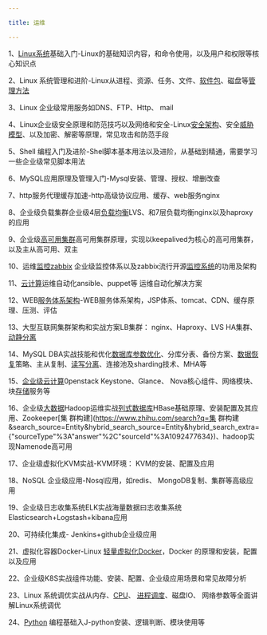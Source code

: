 ```yaml
---

title: 运维

---
```




1、[Linux](https://link.zhihu.com/?target=http%3A//www.elecfans.com/tags/linux/)[系统](https://www.zhihu.com/search?q=系统&search_source=Entity&hybrid_search_source=Entity&hybrid_search_extra={"sourceType"%3A"answer"%2C"sourceId"%3A1092477634})基础入门-Linux的基础知识内容，和命令使用，以及用户和权限等核心知识点

2、Linux 系统管理和进阶-Linux从进程、资源、任务、文件、[软件包](https://www.zhihu.com/search?q=软件包&search_source=Entity&hybrid_search_source=Entity&hybrid_search_extra={"sourceType"%3A"answer"%2C"sourceId"%3A1092477634})、磁盘等[管理方法](https://www.zhihu.com/search?q=管理方法&search_source=Entity&hybrid_search_source=Entity&hybrid_search_extra={"sourceType"%3A"answer"%2C"sourceId"%3A1092477634})

3、Linux 企业级常用服务如DNS、FTP、Http、 mail

4、Linux企业级安全原理和防范技巧以及网络和安全-Linux[安全架构](https://www.zhihu.com/search?q=安全架构&search_source=Entity&hybrid_search_source=Entity&hybrid_search_extra={"sourceType"%3A"answer"%2C"sourceId"%3A1092477634})、安全[威胁模型](https://www.zhihu.com/search?q=威胁模型&search_source=Entity&hybrid_search_source=Entity&hybrid_search_extra={"sourceType"%3A"answer"%2C"sourceId"%3A1092477634})、以及加密、解密等原理，常见攻击和防范手段

5、Shell 编程入门及进阶-Shel脚本基本用法以及进阶，从基础到精通，需要学习一些企业级常见脚本用法

6、MySQL应用原理及管理入门-Mysql安装、管理、授权、增删改查

7、http服务代理缓存加速-http高级协议应用、缓存、web服务nginx

8、企业级负载集群企业级4层[负载均衡](https://www.zhihu.com/search?q=负载均衡&search_source=Entity&hybrid_search_source=Entity&hybrid_search_extra={"sourceType"%3A"answer"%2C"sourceId"%3A1092477634})LVS、和7层负载均衡nginx以及haproxy的应用

9、企业级[高可用集群](https://www.zhihu.com/search?q=高可用集群&search_source=Entity&hybrid_search_source=Entity&hybrid_search_extra={"sourceType"%3A"answer"%2C"sourceId"%3A1092477634})高可用集群原理，实现以keepalived为核心的高可用集群，以及主从高可用、双主

10、运维[监控](https://link.zhihu.com/?target=http%3A//www.hqchip.com/app/220)[zabbix](https://www.zhihu.com/search?q=zabbix&search_source=Entity&hybrid_search_source=Entity&hybrid_search_extra={"sourceType"%3A"answer"%2C"sourceId"%3A1092477634}) 企业级监控体系以及zabbix流行开源[监控系统](https://www.zhihu.com/search?q=监控系统&search_source=Entity&hybrid_search_source=Entity&hybrid_search_extra={"sourceType"%3A"answer"%2C"sourceId"%3A1092477634})的功用及架构

11、[云计算](https://www.zhihu.com/search?q=云计算&search_source=Entity&hybrid_search_source=Entity&hybrid_search_extra={"sourceType"%3A"answer"%2C"sourceId"%3A1092477634})运维自动化ansible、puppet等 运维自动化解决方案

12、WEB[服务体系架构](https://www.zhihu.com/search?q=服务体系架构&search_source=Entity&hybrid_search_source=Entity&hybrid_search_extra={"sourceType"%3A"answer"%2C"sourceId"%3A1092477634})-WEB服务体系架构，JSP体系、tomcat、CDN、缓存原理、压测、评估

13、大型互联网集群架构和实战方案LB集群： nginx、Haproxy、LVS HA集群、[动静分离](https://www.zhihu.com/search?q=动静分离&search_source=Entity&hybrid_search_source=Entity&hybrid_search_extra={"sourceType"%3A"answer"%2C"sourceId"%3A1092477634})

14、MySQL DBA实战技能和优化[数据库](https://link.zhihu.com/?target=http%3A//www.elecfans.com/d/643604.html)[参数优化](https://www.zhihu.com/search?q=参数优化&search_source=Entity&hybrid_search_source=Entity&hybrid_search_extra={"sourceType"%3A"answer"%2C"sourceId"%3A1092477634})、分库分表、备份方案、[数据恢复](https://www.zhihu.com/search?q=数据恢复&search_source=Entity&hybrid_search_source=Entity&hybrid_search_extra={"sourceType"%3A"answer"%2C"sourceId"%3A1092477634})策略、主从复制、[读写分离](https://www.zhihu.com/search?q=读写分离&search_source=Entity&hybrid_search_source=Entity&hybrid_search_extra={"sourceType"%3A"answer"%2C"sourceId"%3A1092477634})、连接池及sharding技术、MHA等

15、[企业级云计算](https://www.zhihu.com/search?q=企业级云计算&search_source=Entity&hybrid_search_source=Entity&hybrid_search_extra={"sourceType"%3A"answer"%2C"sourceId"%3A1092477634})0penstack Keystone、Glance、 Nova核心组件、网络模块、块[存储](https://link.zhihu.com/?target=http%3A//www.hqchip.com/app/843)服务等

16、企业级[大数据](https://link.zhihu.com/?target=http%3A//www.elecfans.com/rengongzhineng/605233_a.html)Hadoop运维实战[列式数据库](https://www.zhihu.com/search?q=列式数据库&search_source=Entity&hybrid_search_source=Entity&hybrid_search_extra={"sourceType"%3A"answer"%2C"sourceId"%3A1092477634})HBase基础原理、安装配置及其应用、Zookeeper[集 群构建](https://www.zhihu.com/search?q=集 群构建&search_source=Entity&hybrid_search_source=Entity&hybrid_search_extra={"sourceType"%3A"answer"%2C"sourceId"%3A1092477634})、hadoop实 现Namenode高可用

17、企业级虚拟化KVM实战-KVM环境： KVM的安装、配置及应用

18、NoSQL 企业级应用-Nosql应用，如redis、 MongoDB复制、集群等高级应用

19、企业级日志收集系统ELK实战海量数据曰志收集系统Elasticsearch+Logstash+kibana应用

20、可持续化集成- Jenkins+github企业级应用

21、虚拟化容器Docker-Linux [轻量虚拟化Docker](https://www.zhihu.com/search?q=轻量虚拟化Docker&search_source=Entity&hybrid_search_source=Entity&hybrid_search_extra={"sourceType"%3A"answer"%2C"sourceId"%3A1092477634})，Docker 的原理和安装，配置以及应用

22、企业级K8S实战组件功能、安装、配置、企业级应用场景和常见故障分析

23、Linux 系统调优实战从内存、[CPU](https://link.zhihu.com/?target=http%3A//www.elecfans.com/tags/cpu/)、 [进程调度](https://www.zhihu.com/search?q=进程调度&search_source=Entity&hybrid_search_source=Entity&hybrid_search_extra={"sourceType"%3A"answer"%2C"sourceId"%3A1092477634})、磁盘IO、 网络参数等全面讲解Linux系统调优

24、[Python](https://link.zhihu.com/?target=http%3A//www.elecfans.com/tags/python/) 编程基础入J-python安装、逻辑判断、模块使用等